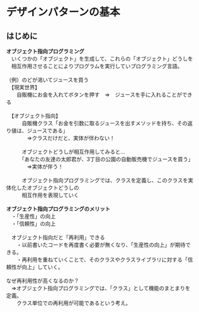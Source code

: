 # デザインパターンの基本<br>
## はじめに<br>
**オブジェクト指向プログラミング**<br>
　いくつかの「オブジェクト」を生成して、これらの「オブジェクト」どうしを<br>
 　相互作用させることによりプログラムを実行していプログラミング言語。<br>
<br>
（例）のどが渇いてジュースを買う<br>
　【現実世界】<br>
 　　自販機にお金を入れてボタンを押す　⇒　ジュースを手に入れることができる<br>
<br>
　【オブジェクト指向】<br>
　　　自販機クラス「お金を引数に取るジュースを出すメソッドを持ち、その返り値は、ジュースである」<br>
　　　　⇒クラスだけだと、実体が伴わない！<br>
<br>
　　　オブジェクトどうしが相互作用してみると…<br>
　　　「あなたの友達の太郎君が、3丁目の公園の自動販売機でジュースを買う」<br>
　　　　⇒実体が伴う！<br>
<br>
　　　オブジェクト指向プログラミングでは、クラスを定義し、このクラスを実体化したオブジェクトどうしの<br>
　　　相互作用を表現していく<br>
<br>
**オブジェクト指向プログラミングのメリット**<br>
　・「生産性」の向上<br>
　・「信頼性」の向上<br>
 <br>
 　オブジェクト指向だと「再利用」できる<br>
　　・以前書いたコードを再度書く必要が無くなり、「生産性の向上」が期待できる。<br>
　　・再利用を重ねていくことで、そのクラスやクラスライブラリに対する「信頼性が向上」していく。<br>
<br>
なぜ再利用性が高くなるのか？<br>
　⇒オブジェクト指向プログラミングでは、「クラス」として機能のまとまりを定義。<br>
　　クラス単位での再利用が可能であるという考え。<br>
